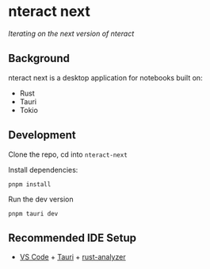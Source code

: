 # nteract next

_Iterating on the next version of nteract_

## Background

nteract next is a desktop application for notebooks built on:

* Rust
* Tauri
* Tokio

## Development

Clone the repo, cd into `nteract-next`

Install dependencies:

```
pnpm install
```

Run the dev version

```
pnpm tauri dev
```


## Recommended IDE Setup

- [VS Code](https://code.visualstudio.com/) + [Tauri](https://marketplace.visualstudio.com/items?itemName=tauri-apps.tauri-vscode) + [rust-analyzer](https://marketplace.visualstudio.com/items?itemName=rust-lang.rust-analyzer)
